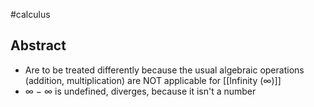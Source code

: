 #calculus 
## Abstract
- Are to be treated differently because the usual algebraic operations (addition, multiplication) are NOT applicable for [[Infinity (∞)]]
- ∞ − ∞ is undefined, diverges, because it isn't a number 


